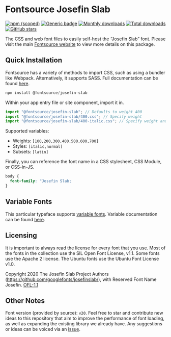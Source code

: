 # Fontsource Josefin Slab

[![npm (scoped)](https://img.shields.io/npm/v/@fontsource/josefin-slab?color=brightgreen)](https://www.npmjs.com/package/@fontsource/josefin-slab) [![Generic badge](https://img.shields.io/badge/fontsource-passing-brightgreen)](https://github.com/fontsource/fontsource) [![Monthly downloads](https://badgen.net/npm/dm/@fontsource/josefin-slab)](https://github.com/fontsource/fontsource) [![Total downloads](https://badgen.net/npm/dt/@fontsource/josefin-slab)](https://github.com/fontsource/fontsource) [![GitHub stars](https://img.shields.io/github/stars/fontsource/fontsource.svg?style=social&label=Star)](https://github.com/fontsource/fontsource/stargazers)

The CSS and web font files to easily self-host the “Josefin Slab” font. Please visit the main [Fontsource website](https://fontsource.org/fonts/josefin-slab) to view more details on this package.

## Quick Installation

Fontsource has a variety of methods to import CSS, such as using a bundler like Webpack. Alternatively, it supports SASS. Full documentation can be found [here](https://fontsource.org/docs/introduction).

```javascript
npm install @fontsource/josefin-slab
```

Within your app entry file or site component, import it in.

```javascript
import "@fontsource/josefin-slab"; // Defaults to weight 400
import "@fontsource/josefin-slab/400.css"; // Specify weight
import "@fontsource/josefin-slab/400-italic.css"; // Specify weight and style

```

Supported variables:
- Weights: `[100,200,300,400,500,600,700]`
- Styles: `[italic,normal]`
- Subsets: `[latin]`

Finally, you can reference the font name in a CSS stylesheet, CSS Module, or CSS-in-JS.

```css
body {
  font-family: "Josefin Slab;
}
```

## Variable Fonts

This particular typeface supports [variable fonts](https://developer.mozilla.org/en-US/docs/Web/CSS/CSS_Fonts/Variable_Fonts_Guide).
Variable documentation can be found [here](https://fontsource.org/docs/variable-fonts).

## Licensing
It is important to always read the license for every font that you use.
Most of the fonts in the collection use the SIL Open Font License, v1.1. Some fonts use the Apache 2 license. The Ubuntu fonts use the Ubuntu Font License v1.0.

Copyright 2020 The Josefin Slab Project Authors (https://github.com/googlefonts/josefinslab/), with Reserved Font Name Josefin.
[OFL-1.1](http://scripts.sil.org/OFL)

## Other Notes
Font version (provided by source): `v20`.
Feel free to star and contribute new ideas to this repository that aim to improve the performance of font loading, as well as expanding the existing library we already have. Any suggestions or ideas can be voiced via an [issue](https://github.com/fontsource/fontsource/issues).